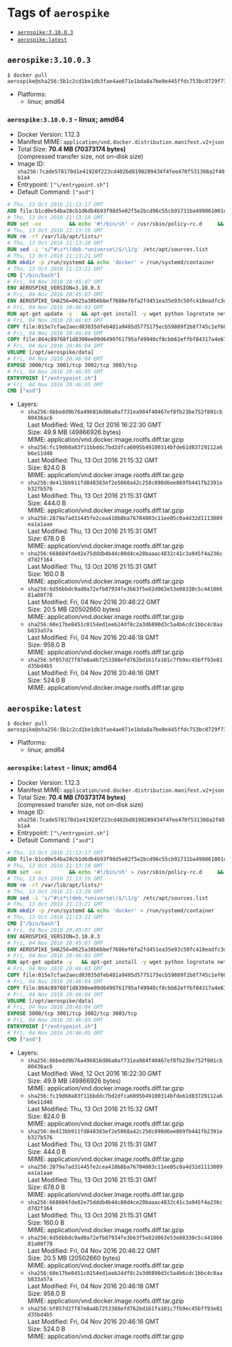 <!-- THIS FILE IS GENERATED VIA './update-remote.sh' -->

# Tags of `aerospike`

-	[`aerospike:3.10.0.3`](#aerospike31003)
-	[`aerospike:latest`](#aerospikelatest)

## `aerospike:3.10.0.3`

```console
$ docker pull aerospike@sha256:5b1c2cd1be1db3fae4ae071e1bda8a7be0e445ffdc753bc0729f73436ee8736b
```

-	Platforms:
	-	linux; amd64

### `aerospike:3.10.0.3` - linux; amd64

-	Docker Version: 1.12.3
-	Manifest MIME: `application/vnd.docker.distribution.manifest.v2+json`
-	Total Size: **70.4 MB (70373174 bytes)**  
	(compressed transfer size, not on-disk size)
-	Image ID: `sha256:7cade578170d1e41928f223cd402bd8190289434f4fee470f531308a2f40b1a4`
-	Entrypoint: `["\/entrypoint.sh"]`
-	Default Command: `["asd"]`

```dockerfile
# Thu, 13 Oct 2016 21:13:17 GMT
ADD file:b1cd0e54ba28cb1d6db4b93f98d5e02f5e2bcd96c55cb91731ba499861001e30 in / 
# Thu, 13 Oct 2016 21:13:18 GMT
RUN set -xe 		&& echo '#!/bin/sh' > /usr/sbin/policy-rc.d 	&& echo 'exit 101' >> /usr/sbin/policy-rc.d 	&& chmod +x /usr/sbin/policy-rc.d 		&& dpkg-divert --local --rename --add /sbin/initctl 	&& cp -a /usr/sbin/policy-rc.d /sbin/initctl 	&& sed -i 's/^exit.*/exit 0/' /sbin/initctl 		&& echo 'force-unsafe-io' > /etc/dpkg/dpkg.cfg.d/docker-apt-speedup 		&& echo 'DPkg::Post-Invoke { "rm -f /var/cache/apt/archives/*.deb /var/cache/apt/archives/partial/*.deb /var/cache/apt/*.bin || true"; };' > /etc/apt/apt.conf.d/docker-clean 	&& echo 'APT::Update::Post-Invoke { "rm -f /var/cache/apt/archives/*.deb /var/cache/apt/archives/partial/*.deb /var/cache/apt/*.bin || true"; };' >> /etc/apt/apt.conf.d/docker-clean 	&& echo 'Dir::Cache::pkgcache ""; Dir::Cache::srcpkgcache "";' >> /etc/apt/apt.conf.d/docker-clean 		&& echo 'Acquire::Languages "none";' > /etc/apt/apt.conf.d/docker-no-languages 		&& echo 'Acquire::GzipIndexes "true"; Acquire::CompressionTypes::Order:: "gz";' > /etc/apt/apt.conf.d/docker-gzip-indexes 		&& echo 'Apt::AutoRemove::SuggestsImportant "false";' > /etc/apt/apt.conf.d/docker-autoremove-suggests
# Thu, 13 Oct 2016 21:13:19 GMT
RUN rm -rf /var/lib/apt/lists/*
# Thu, 13 Oct 2016 21:13:20 GMT
RUN sed -i 's/^#\s*\(deb.*universe\)$/\1/g' /etc/apt/sources.list
# Thu, 13 Oct 2016 21:13:21 GMT
RUN mkdir -p /run/systemd && echo 'docker' > /run/systemd/container
# Thu, 13 Oct 2016 21:13:21 GMT
CMD ["/bin/bash"]
# Fri, 04 Nov 2016 20:45:07 GMT
ENV AEROSPIKE_VERSION=3.10.0.3
# Fri, 04 Nov 2016 20:45:07 GMT
ENV AEROSPIKE_SHA256=0625a38b6bbef7686ef6fa2fd451ea35e93c50fc418eadfc3d7e5181451ed672
# Fri, 04 Nov 2016 20:46:03 GMT
RUN apt-get update -y   && apt-get install -y wget python logrotate net-tools iproute2 iputils-ping   && wget "https://www.aerospike.com/artifacts/aerospike-server-community/${AEROSPIKE_VERSION}/aerospike-server-community-${AEROSPIKE_VERSION}-ubuntu16.04.tgz" -O aerospike-server.tgz   && echo "$AEROSPIKE_SHA256 *aerospike-server.tgz" | sha256sum -c -   && mkdir aerospike   && tar xzf aerospike-server.tgz --strip-components=1 -C aerospike   && dpkg -i aerospike/aerospike-server-*.deb   && mkdir -p /var/log/aerospike/   && mkdir -p /var/run/aerospike/   && rm -rf aerospike-server.tgz aerospike /var/lib/apt/lists/*   && dpkg -r wget openssl ca-certificates   && dpkg --purge wget ca-certificates openssl   && apt-get purge -y
# Fri, 04 Nov 2016 20:46:03 GMT
COPY file:015e7cfae2aecd83035dfeb481a9485d5775175ecb59889f2b8f745c1ef60573 in /etc/aerospike/aerospike.conf 
# Fri, 04 Nov 2016 20:46:04 GMT
COPY file:864c89768f1d8390ee09d6490761795af49940cf8cbb62effbf84317a4e61cd2 in /entrypoint.sh 
# Fri, 04 Nov 2016 20:46:04 GMT
VOLUME [/opt/aerospike/data]
# Fri, 04 Nov 2016 20:46:04 GMT
EXPOSE 3000/tcp 3001/tcp 3002/tcp 3003/tcp
# Fri, 04 Nov 2016 20:46:05 GMT
ENTRYPOINT ["/entrypoint.sh"]
# Fri, 04 Nov 2016 20:46:05 GMT
CMD ["asd"]
```

-	Layers:
	-	`sha256:6bbedd9b76a496816d86a0af731ea984f40467ef8fb23be752f801cb80436ac6`  
		Last Modified: Wed, 12 Oct 2016 16:22:30 GMT  
		Size: 49.9 MB (49866926 bytes)  
		MIME: application/vnd.docker.image.rootfs.diff.tar.gzip
	-	`sha256:fc19d60a83f11bbddc7bd2dfca6095b49100314bfde61d83729112a6b6e11d48`  
		Last Modified: Thu, 13 Oct 2016 21:15:32 GMT  
		Size: 824.0 B  
		MIME: application/vnd.docker.image.rootfs.diff.tar.gzip
	-	`sha256:de413bb911fd848383ef2e5068a42c258c898d6ee869fb441fb2391eb327b576`  
		Last Modified: Thu, 13 Oct 2016 21:15:31 GMT  
		Size: 444.0 B  
		MIME: application/vnd.docker.image.rootfs.diff.tar.gzip
	-	`sha256:2879a7ad31445fe2cea410b8ba76704003c11ee05c0a4d32d1113009ea1a1aae`  
		Last Modified: Thu, 13 Oct 2016 21:15:31 GMT  
		Size: 678.0 B  
		MIME: application/vnd.docker.image.rootfs.diff.tar.gzip
	-	`sha256:668604fde02e75dddb4b44c80d4ce20baaac4832c41c3a945f4a236cd7d2f164`  
		Last Modified: Thu, 13 Oct 2016 21:15:31 GMT  
		Size: 160.0 B  
		MIME: application/vnd.docker.image.rootfs.diff.tar.gzip
	-	`sha256:6d56bbdc9ad0a72efb87934fe3b63f5e82d063e53e08330c5c44106681a00f78`  
		Last Modified: Fri, 04 Nov 2016 20:46:22 GMT  
		Size: 20.5 MB (20502660 bytes)  
		MIME: application/vnd.docker.image.rootfs.diff.tar.gzip
	-	`sha256:60e17be8451c0154ed1eeb24df8c2a3d6890d3c5a4b6cdc1bbc4c8aab833a57a`  
		Last Modified: Fri, 04 Nov 2016 20:46:18 GMT  
		Size: 958.0 B  
		MIME: application/vnd.docker.image.rootfs.diff.tar.gzip
	-	`sha256:bf057d27f87e8a4b7253388efd762bd161fa101c7fb9ec45bff93e81d35bd4b5`  
		Last Modified: Fri, 04 Nov 2016 20:46:16 GMT  
		Size: 524.0 B  
		MIME: application/vnd.docker.image.rootfs.diff.tar.gzip

## `aerospike:latest`

```console
$ docker pull aerospike@sha256:5b1c2cd1be1db3fae4ae071e1bda8a7be0e445ffdc753bc0729f73436ee8736b
```

-	Platforms:
	-	linux; amd64

### `aerospike:latest` - linux; amd64

-	Docker Version: 1.12.3
-	Manifest MIME: `application/vnd.docker.distribution.manifest.v2+json`
-	Total Size: **70.4 MB (70373174 bytes)**  
	(compressed transfer size, not on-disk size)
-	Image ID: `sha256:7cade578170d1e41928f223cd402bd8190289434f4fee470f531308a2f40b1a4`
-	Entrypoint: `["\/entrypoint.sh"]`
-	Default Command: `["asd"]`

```dockerfile
# Thu, 13 Oct 2016 21:13:17 GMT
ADD file:b1cd0e54ba28cb1d6db4b93f98d5e02f5e2bcd96c55cb91731ba499861001e30 in / 
# Thu, 13 Oct 2016 21:13:18 GMT
RUN set -xe 		&& echo '#!/bin/sh' > /usr/sbin/policy-rc.d 	&& echo 'exit 101' >> /usr/sbin/policy-rc.d 	&& chmod +x /usr/sbin/policy-rc.d 		&& dpkg-divert --local --rename --add /sbin/initctl 	&& cp -a /usr/sbin/policy-rc.d /sbin/initctl 	&& sed -i 's/^exit.*/exit 0/' /sbin/initctl 		&& echo 'force-unsafe-io' > /etc/dpkg/dpkg.cfg.d/docker-apt-speedup 		&& echo 'DPkg::Post-Invoke { "rm -f /var/cache/apt/archives/*.deb /var/cache/apt/archives/partial/*.deb /var/cache/apt/*.bin || true"; };' > /etc/apt/apt.conf.d/docker-clean 	&& echo 'APT::Update::Post-Invoke { "rm -f /var/cache/apt/archives/*.deb /var/cache/apt/archives/partial/*.deb /var/cache/apt/*.bin || true"; };' >> /etc/apt/apt.conf.d/docker-clean 	&& echo 'Dir::Cache::pkgcache ""; Dir::Cache::srcpkgcache "";' >> /etc/apt/apt.conf.d/docker-clean 		&& echo 'Acquire::Languages "none";' > /etc/apt/apt.conf.d/docker-no-languages 		&& echo 'Acquire::GzipIndexes "true"; Acquire::CompressionTypes::Order:: "gz";' > /etc/apt/apt.conf.d/docker-gzip-indexes 		&& echo 'Apt::AutoRemove::SuggestsImportant "false";' > /etc/apt/apt.conf.d/docker-autoremove-suggests
# Thu, 13 Oct 2016 21:13:19 GMT
RUN rm -rf /var/lib/apt/lists/*
# Thu, 13 Oct 2016 21:13:20 GMT
RUN sed -i 's/^#\s*\(deb.*universe\)$/\1/g' /etc/apt/sources.list
# Thu, 13 Oct 2016 21:13:21 GMT
RUN mkdir -p /run/systemd && echo 'docker' > /run/systemd/container
# Thu, 13 Oct 2016 21:13:21 GMT
CMD ["/bin/bash"]
# Fri, 04 Nov 2016 20:45:07 GMT
ENV AEROSPIKE_VERSION=3.10.0.3
# Fri, 04 Nov 2016 20:45:07 GMT
ENV AEROSPIKE_SHA256=0625a38b6bbef7686ef6fa2fd451ea35e93c50fc418eadfc3d7e5181451ed672
# Fri, 04 Nov 2016 20:46:03 GMT
RUN apt-get update -y   && apt-get install -y wget python logrotate net-tools iproute2 iputils-ping   && wget "https://www.aerospike.com/artifacts/aerospike-server-community/${AEROSPIKE_VERSION}/aerospike-server-community-${AEROSPIKE_VERSION}-ubuntu16.04.tgz" -O aerospike-server.tgz   && echo "$AEROSPIKE_SHA256 *aerospike-server.tgz" | sha256sum -c -   && mkdir aerospike   && tar xzf aerospike-server.tgz --strip-components=1 -C aerospike   && dpkg -i aerospike/aerospike-server-*.deb   && mkdir -p /var/log/aerospike/   && mkdir -p /var/run/aerospike/   && rm -rf aerospike-server.tgz aerospike /var/lib/apt/lists/*   && dpkg -r wget openssl ca-certificates   && dpkg --purge wget ca-certificates openssl   && apt-get purge -y
# Fri, 04 Nov 2016 20:46:03 GMT
COPY file:015e7cfae2aecd83035dfeb481a9485d5775175ecb59889f2b8f745c1ef60573 in /etc/aerospike/aerospike.conf 
# Fri, 04 Nov 2016 20:46:04 GMT
COPY file:864c89768f1d8390ee09d6490761795af49940cf8cbb62effbf84317a4e61cd2 in /entrypoint.sh 
# Fri, 04 Nov 2016 20:46:04 GMT
VOLUME [/opt/aerospike/data]
# Fri, 04 Nov 2016 20:46:04 GMT
EXPOSE 3000/tcp 3001/tcp 3002/tcp 3003/tcp
# Fri, 04 Nov 2016 20:46:05 GMT
ENTRYPOINT ["/entrypoint.sh"]
# Fri, 04 Nov 2016 20:46:05 GMT
CMD ["asd"]
```

-	Layers:
	-	`sha256:6bbedd9b76a496816d86a0af731ea984f40467ef8fb23be752f801cb80436ac6`  
		Last Modified: Wed, 12 Oct 2016 16:22:30 GMT  
		Size: 49.9 MB (49866926 bytes)  
		MIME: application/vnd.docker.image.rootfs.diff.tar.gzip
	-	`sha256:fc19d60a83f11bbddc7bd2dfca6095b49100314bfde61d83729112a6b6e11d48`  
		Last Modified: Thu, 13 Oct 2016 21:15:32 GMT  
		Size: 824.0 B  
		MIME: application/vnd.docker.image.rootfs.diff.tar.gzip
	-	`sha256:de413bb911fd848383ef2e5068a42c258c898d6ee869fb441fb2391eb327b576`  
		Last Modified: Thu, 13 Oct 2016 21:15:31 GMT  
		Size: 444.0 B  
		MIME: application/vnd.docker.image.rootfs.diff.tar.gzip
	-	`sha256:2879a7ad31445fe2cea410b8ba76704003c11ee05c0a4d32d1113009ea1a1aae`  
		Last Modified: Thu, 13 Oct 2016 21:15:31 GMT  
		Size: 678.0 B  
		MIME: application/vnd.docker.image.rootfs.diff.tar.gzip
	-	`sha256:668604fde02e75dddb4b44c80d4ce20baaac4832c41c3a945f4a236cd7d2f164`  
		Last Modified: Thu, 13 Oct 2016 21:15:31 GMT  
		Size: 160.0 B  
		MIME: application/vnd.docker.image.rootfs.diff.tar.gzip
	-	`sha256:6d56bbdc9ad0a72efb87934fe3b63f5e82d063e53e08330c5c44106681a00f78`  
		Last Modified: Fri, 04 Nov 2016 20:46:22 GMT  
		Size: 20.5 MB (20502660 bytes)  
		MIME: application/vnd.docker.image.rootfs.diff.tar.gzip
	-	`sha256:60e17be8451c0154ed1eeb24df8c2a3d6890d3c5a4b6cdc1bbc4c8aab833a57a`  
		Last Modified: Fri, 04 Nov 2016 20:46:18 GMT  
		Size: 958.0 B  
		MIME: application/vnd.docker.image.rootfs.diff.tar.gzip
	-	`sha256:bf057d27f87e8a4b7253388efd762bd161fa101c7fb9ec45bff93e81d35bd4b5`  
		Last Modified: Fri, 04 Nov 2016 20:46:16 GMT  
		Size: 524.0 B  
		MIME: application/vnd.docker.image.rootfs.diff.tar.gzip
